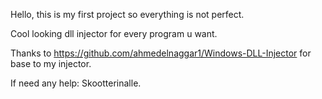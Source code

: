 Hello, this is my first project so everything is not perfect.




Cool looking dll injector for every program u want.




Thanks to https://github.com/ahmedelnaggar1/Windows-DLL-Injector for base to my injector.



If need any help: Skootterinalle.
